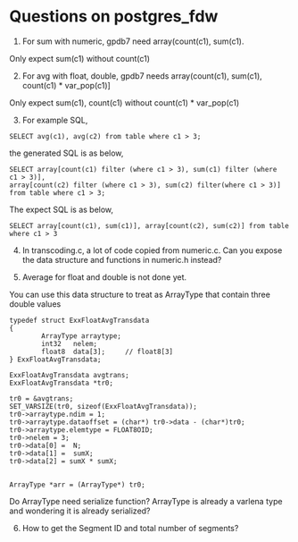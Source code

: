 Questions on postgres_fdw
=========================

1. For sum with numeric, gpdb7 need array(count(c1), sum(c1).

Only expect sum(c1) without count(c1)


2. For avg with float, double, gpdb7 needs array(count(c1), sum(c1), count(c1) * var_pop(c1)]

Only expect sum(c1), count(c1) without count(c1) * var_pop(c1)

3. For example SQL, 

```
SELECT avg(c1), avg(c2) from table where c1 > 3;
```

the generated SQL is as below,

```
SELECT array[count(c1) filter (where c1 > 3), sum(c1) filter (where  c1 > 3)], 
array[count(c2) filter (where c1 > 3), sum(c2) filter(where c1 > 3)] from table where c1 > 3;
```


The expect SQL is as below,

```
SELECT array[count(c1), sum(c1)], array[count(c2), sum(c2)] from table where c1 > 3
```

4. In transcoding.c, a lot of code copied from numeric.c.  Can you expose the data structure and functions in numeric.h instead?


5. Average for float and double is not done yet.

You can use this data structure to treat as ArrayType that contain three double values


```
typedef struct ExxFloatAvgTransdata
{
        ArrayType arraytype;
        int32   nelem;
        float8  data[3];     // float8[3]
} ExxFloatAvgTransdata;

ExxFloatAvgTransdata avgtrans;
ExxFloatAvgTransdata *tr0;

tr0 = &avgtrans;
SET_VARSIZE(tr0, sizeof(ExxFloatAvgTransdata));
tr0->arraytype.ndim = 1;
tr0->arraytype.dataoffset = (char*) tr0->data - (char*)tr0;
tr0->arraytype.elemtype = FLOAT8OID;
tr0->nelem = 3;
tr0->data[0] =  N;
tr0->data[1] =  sumX;
tr0->data[2] = sumX * sumX;


ArrayType *arr = (ArrayType*) tr0;

```

Do ArrayType need serialize function? ArrayType is already a varlena type and wondering it is already serialized?


6. How to get the Segment ID and total number of segments?

